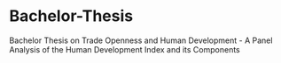 # Bachelor-Thesis
Bachelor Thesis on Trade Openness and Human Development - A Panel Analysis of the Human Development Index and its Components

